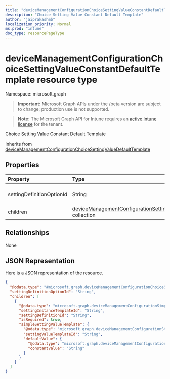 ```yaml
---
title: "deviceManagementConfigurationChoiceSettingValueConstantDefaultTemplate resource type"
description: "Choice Setting Value Constant Default Template"
author: "jaiprakashmb"
localization_priority: Normal
ms.prod: "intune"
doc_type: resourcePageType
---
```


# deviceManagementConfigurationChoiceSettingValueConstantDefaultTemplate resource type

Namespace: microsoft.graph

> **Important:** Microsoft Graph APIs under the /beta version are subject to change; production use is not supported.

> **Note:** The Microsoft Graph API for Intune requires an [active Intune license](https://go.microsoft.com/fwlink/?linkid=839381) for the tenant.

Choice Setting Value Constant Default Template


Inherits from [deviceManagementConfigurationChoiceSettingValueDefaultTemplate](../resources/intune-deviceconfigv2-devicemanagementconfigurationchoicesettingvaluedefaulttemplate.md)

## Properties
|Property|Type|Description|
|:---|:---|:---|
|settingDefinitionOptionId|String|Default Constant Value|
|children|[deviceManagementConfigurationSettingInstanceTemplate](../resources/intune-deviceconfigv2-devicemanagementconfigurationsettinginstancetemplate.md) collection|Option Children|

## Relationships
None

## JSON Representation
Here is a JSON representation of the resource.
<!-- {
  "blockType": "resource",
  "@odata.type": "microsoft.graph.deviceManagementConfigurationChoiceSettingValueConstantDefaultTemplate"
}
-->
``` json
{
  "@odata.type": "#microsoft.graph.deviceManagementConfigurationChoiceSettingValueConstantDefaultTemplate",
  "settingDefinitionOptionId": "String",
  "children": [
    {
      "@odata.type": "microsoft.graph.deviceManagementConfigurationSimpleSettingInstanceTemplate",
      "settingInstanceTemplateId": "String",
      "settingDefinitionId": "String",
      "isRequired": true,
      "simpleSettingValueTemplate": {
        "@odata.type": "microsoft.graph.deviceManagementConfigurationStringSettingValueTemplate",
        "settingValueTemplateId": "String",
        "defaultValue": {
          "@odata.type": "microsoft.graph.deviceManagementConfigurationStringSettingValueConstantDefaultTemplate",
          "constantValue": "String"
        }
      }
    }
  ]
}
```
